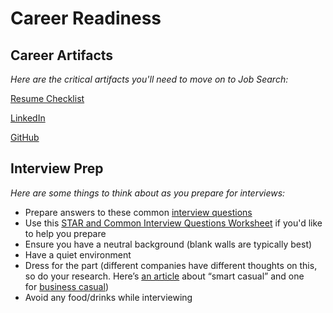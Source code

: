 # Career Readiness

## Career Artifacts

_Here are the critical artifacts you'll need to move on to Job Search:_

[Resume Checklist](Career%20Readiness%200d93fba02ce4490291ea86a27a9498e0/Resume%20Checklist%204f769635839c494bbefe49d60e48f6a7.md)

[LinkedIn](Career%20Readiness%200d93fba02ce4490291ea86a27a9498e0/LinkedIn%204557b3e22e6a456f94f42f704bfd575d.md)

[GitHub](Career%20Readiness%200d93fba02ce4490291ea86a27a9498e0/GitHub%206ffaedb76caa4d48836dd0ca448607a2.md)

## Interview Prep

_Here are some things to think about as you prepare for interviews:_

- Prepare answers to these common [interview questions](https://docs.google.com/document/d/1cdcormJk0hM3Wy70yxHzmOC17xiVnfPBBahevCbU5zo/edit?usp=sharing)
- Use this [STAR and Common Interview Questions Worksheet](https://docs.google.com/document/d/12dqHqzFTSuHxADm0E_vxMQWqyYVKJyPLuvsM7lnHdYg/edit?usp=sharing) if you'd like to help you prepare
- Ensure you have a neutral background (blank walls are typically best)
- Have a quiet environment
- Dress for the part (different companies have different thoughts on this, so do your research. Here’s [an article](https://www.thebalancecareers.com/what-to-wear-to-a-casual-job-interview-2061092) about “smart casual” and one for [business casual](https://www.thebalancecareers.com/business-casual-dress-code-4051117))
- Avoid any food/drinks while interviewing
